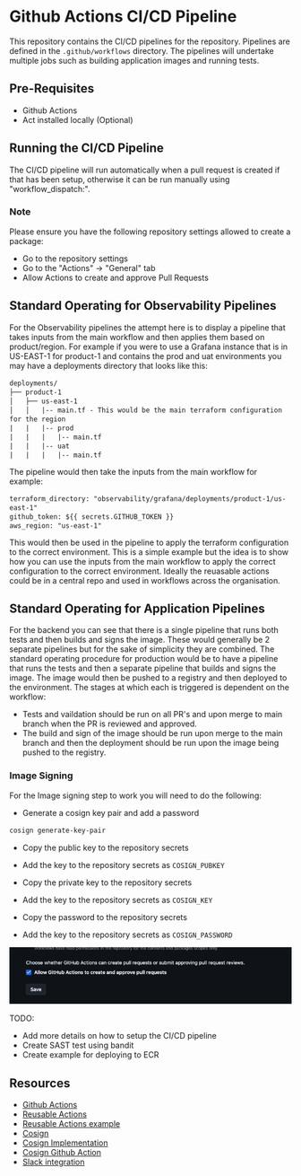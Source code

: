 # Github Actions CI/CD Pipeline
This repository contains the CI/CD pipelines for the repository. Pipelines are defined in the `.github/workflows` directory. The pipelines will undertake multiple jobs such as building application images and running tests.

## Pre-Requisites
- Github Actions
- Act installed locally (Optional)

## Running the CI/CD Pipeline
The CI/CD pipeline will run automatically when a pull request is created if that has been setup, otherwise it can be run manually using "workflow_dispatch:".

### Note
Please ensure you have the following repository settings allowed to create a package:

- Go to the repository settings
- Go to the "Actions" -> "General" tab
- Allow Actions to create and approve Pull Requests


## Standard Operating for Observability Pipelines
For the Observability pipelines the attempt here is to display a pipeline that takes inputs from the main workflow and then applies them based on product/region. For example if you were to use a Grafana instance that is in US-EAST-1 for product-1 and contains the prod and uat environments you may have a deployments directory that looks like this:
```
deployments/
├── product-1
│   ├── us-east-1
│   │   |-- main.tf - This would be the main terraform configuration for the region
|   |   |-- prod
|   |   |   |-- main.tf
|   |   |-- uat
|   |   |   |-- main.tf
```
The pipeline would then take the inputs from the main workflow for example:
```
terraform_directory: "observability/grafana/deployments/product-1/us-east-1"
github_token: ${{ secrets.GITHUB_TOKEN }}
aws_region: "us-east-1"
```

This would then be used in the pipeline to apply the terraform configuration to the correct environment. This is a simple example but the idea is to show how you can use the inputs from the main workflow to apply the correct configuration to the correct environment. Ideally the reuasable actions could be in a central repo and used in workflows across the organisation.

## Standard Operating for Application Pipelines
For the backend you can see that there is a single pipeline that runs both tests and then builds and signs the image. These would generally be 2 separate pipelines but for the sake of simplicity they are combined. The standard operating procedure for production would be to have a pipeline that runs the tests and then a separate pipeline that builds and signs the image. The image would then be pushed to a registry and then deployed to the environment. The stages at which each is triggered is dependent on the workflow: 
- Tests and vaildation should be run on all PR's and upon merge to main branch when the PR is reviewed and approved. 
- The build and sign of the image should be run upon merge to the main branch and then the deployment should be run upon the image being pushed to the registry.

### Image Signing
For the Image signing step to work you will need to do the following:
- Generate a cosign key pair and add a password
```bash
cosign generate-key-pair
```
- Copy the public key to the repository secrets
- Add the key to the repository secrets as `COSIGN_PUBKEY`

- Copy the private key to the repository secrets
- Add the key to the repository secrets as `COSIGN_KEY`

- Copy the password to the repository secrets
- Add the key to the repository secrets as `COSIGN_PASSWORD`


![GH Actions Settings](.github/workflows/gh_actions_settings.png)

TODO:
- Add more details on how to setup the CI/CD pipeline
- Create SAST test using bandit
- Create example for deploying to ECR

## Resources
- [Github Actions](https://docs.github.com/en/actions)
- [Reusable Actions](https://medium.com/@gallaghersam95/the-best-terraform-cd-pipeline-with-github-actions-6ecbaa5f3762) 
- [Reusable Actions example](https://github.com/GallagherSam/best-terraform-cd-article/tree/main)
- [Cosign](https://www.civo.com/learn/supply-chain-security)
- [Cosign Implementation](https://github.blog/security/supply-chain-security/safeguard-container-signing-capability-actions/)
- [Cosign Github Action](https://github.com/avisi-cloud/cosign-tutorial/blob/main/.github/workflows/release.yml)
- [Slack integration](https://axolo.co/blog/p/top-4-github-action-slack-integration)
